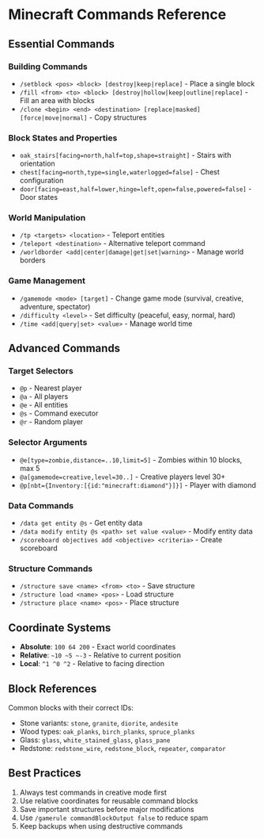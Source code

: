 # Minecraft Commands Reference

## Essential Commands

### Building Commands

- `/setblock <pos> <block> [destroy|keep|replace]` - Place a single block
- `/fill <from> <to> <block> [destroy|hollow|keep|outline|replace]` - Fill an area with blocks
- `/clone <begin> <end> <destination> [replace|masked] [force|move|normal]` - Copy structures

### Block States and Properties

- `oak_stairs[facing=north,half=top,shape=straight]` - Stairs with orientation
- `chest[facing=north,type=single,waterlogged=false]` - Chest configuration
- `door[facing=east,half=lower,hinge=left,open=false,powered=false]` - Door states

### World Manipulation

- `/tp <targets> <location>` - Teleport entities
- `/teleport <destination>` - Alternative teleport command
- `/worldborder <add|center|damage|get|set|warning>` - Manage world borders

### Game Management

- `/gamemode <mode> [target]` - Change game mode (survival, creative, adventure, spectator)
- `/difficulty <level>` - Set difficulty (peaceful, easy, normal, hard)
- `/time <add|query|set> <value>` - Manage world time

## Advanced Commands

### Target Selectors

- `@p` - Nearest player
- `@a` - All players
- `@e` - All entities
- `@s` - Command executor
- `@r` - Random player

### Selector Arguments

- `@e[type=zombie,distance=..10,limit=5]` - Zombies within 10 blocks, max 5
- `@a[gamemode=creative,level=30..]` - Creative players level 30+
- `@p[nbt={Inventory:[{id:"minecraft:diamond"}]}]` - Player with diamond

### Data Commands

- `/data get entity @s` - Get entity data
- `/data modify entity @s <path> set value <value>` - Modify entity data
- `/scoreboard objectives add <objective> <criteria>` - Create scoreboard

### Structure Commands

- `/structure save <name> <from> <to>` - Save structure
- `/structure load <name> <pos>` - Load structure
- `/structure place <name> <pos>` - Place structure

## Coordinate Systems

- **Absolute**: `100 64 200` - Exact world coordinates
- **Relative**: `~10 ~5 ~-3` - Relative to current position
- **Local**: `^1 ^0 ^2` - Relative to facing direction

## Block References

Common blocks with their correct IDs:

- Stone variants: `stone`, `granite`, `diorite`, `andesite`
- Wood types: `oak_planks`, `birch_planks`, `spruce_planks`
- Glass: `glass`, `white_stained_glass`, `glass_pane`
- Redstone: `redstone_wire`, `redstone_block`, `repeater`, `comparator`

## Best Practices

1. Always test commands in creative mode first
2. Use relative coordinates for reusable command blocks
3. Save important structures before major modifications
4. Use `/gamerule commandBlockOutput false` to reduce spam
5. Keep backups when using destructive commands
